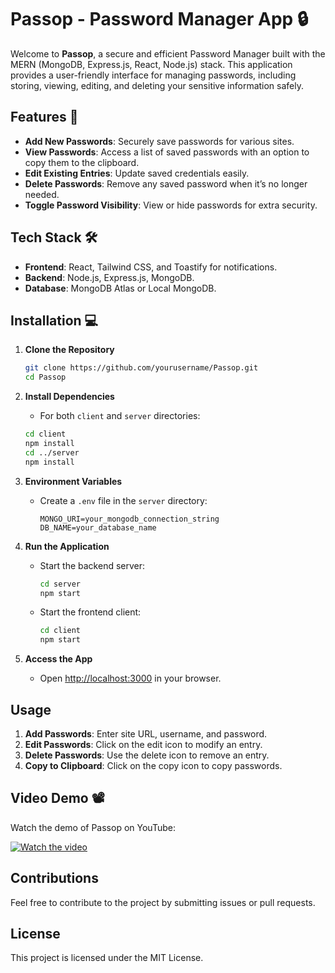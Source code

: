# Passop - Password Manager App 🔒

Welcome to **Passop**, a secure and efficient Password Manager built with the MERN (MongoDB, Express.js, React, Node.js) stack. This application provides a user-friendly interface for managing passwords, including storing, viewing, editing, and deleting your sensitive information safely.

## Features 🚀
- **Add New Passwords**: Securely save passwords for various sites.
- **View Passwords**: Access a list of saved passwords with an option to copy them to the clipboard.
- **Edit Existing Entries**: Update saved credentials easily.
- **Delete Passwords**: Remove any saved password when it’s no longer needed.
- **Toggle Password Visibility**: View or hide passwords for extra security.

## Tech Stack 🛠️
- **Frontend**: React, Tailwind CSS, and Toastify for notifications.
- **Backend**: Node.js, Express.js, MongoDB.
- **Database**: MongoDB Atlas or Local MongoDB.

## Installation 💻

1. **Clone the Repository**
   ```bash
   git clone https://github.com/yourusername/Passop.git
   cd Passop
   ```

2. **Install Dependencies**
   - For both `client` and `server` directories:
   ```bash
   cd client
   npm install
   cd ../server
   npm install
   ```

3. **Environment Variables**
   - Create a `.env` file in the `server` directory:
     ```env
     MONGO_URI=your_mongodb_connection_string
     DB_NAME=your_database_name
     ```
     
4. **Run the Application**
   - Start the backend server:
     ```bash
     cd server
     npm start
     ```
   - Start the frontend client:
     ```bash
     cd client
     npm start
     ```

5. **Access the App**
   - Open [http://localhost:3000](http://localhost:3000) in your browser.

## Usage
1. **Add Passwords**: Enter site URL, username, and password.
2. **Edit Passwords**: Click on the edit icon to modify an entry.
3. **Delete Passwords**: Use the delete icon to remove an entry.
4. **Copy to Clipboard**: Click on the copy icon to copy passwords.

## Video Demo 📽️

Watch the demo of Passop on YouTube:

[![Watch the video](https://img.youtube.com/vi/9BVy_BAk7T0/0.jpg)](https://www.youtube.com/watch?v=9BVy_BAk7T0)


## Contributions
Feel free to contribute to the project by submitting issues or pull requests.

## License
This project is licensed under the MIT License.
